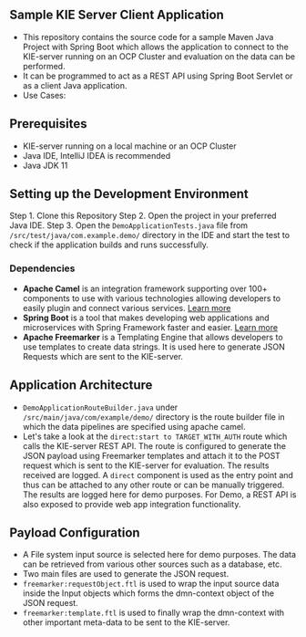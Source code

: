 ## Sample KIE Server Client Application
- This repository contains the source code for a sample Maven Java Project with Spring Boot which allows the application to connect to the KIE-server running on an OCP Cluster and evaluation on the data can be performed.
- It can be programmed to act as a REST API using Spring Boot Servlet or as a client Java application.
- Use Cases:
## Prerequisites
- KIE-server running on a local machine or an OCP Cluster
- Java IDE, IntelliJ IDEA is recommended
- Java JDK 11

## Setting up the Development Environment
Step 1. Clone this Repository
Step 2. Open the project in your preferred Java IDE.
Step 3. Open the `DemoApplicationTests.java` file from `/src/test/java/com.example.demo/` directory in the IDE and start the test to check if the application builds and runs successfully.
### Dependencies
 - <b>Apache Camel</b> is an integration framework supporting over 100+ components to use with various technologies allowing developers to easily plugin and connect various services. [Learn more](https://camel.apache.org/manual/latest/faq/what-is-camel.html)
 - <b>Spring Boot</b> is a tool that makes developing web applications and microservices with Spring Framework faster and easier. [Learn more](https://www.ibm.com/cloud/learn/java-spring-boot)
 - <b>Apache Freemarker</b> is a Templating Engine that allows developers to use templates to create data strings. It is used here to generate JSON Requests which are sent to the KIE-server.
 
 
 ## Application Architecture
 - `DemoApplicationRouteBuilder.java` under `/src/main/java/com/example/demo/` directory is the route builder file in which the data pipelines are specified using apache camel.
 - Let's take a look at the `direct:start to TARGET_WITH_AUTH` route which calls the KIE-server REST API.
 The route is configured to generate the JSON payload using Freemarker templates and attach it to the POST request which is sent to the KIE-server for evaluation. The results received are logged.
 A `direct` component is used as the entry point and thus can be attached to any other route or can be manually triggered. The results are logged here for demo purposes.
 For Demo, a REST API is also exposed to provide web app integration functionality.

## Payload Configuration
- A File system input source is selected here for demo purposes. The data can be retrieved from various other sources such as a database, etc.
- Two main files are used to generate the JSON request.
- `freemarker:requestObject.ftl` is used to wrap the input source data inside the Input objects which forms the dmn-context object of the JSON request.
- `freemarker:template.ftl` is used to finally wrap the dmn-context with other important meta-data to be sent to the KIE-server.
